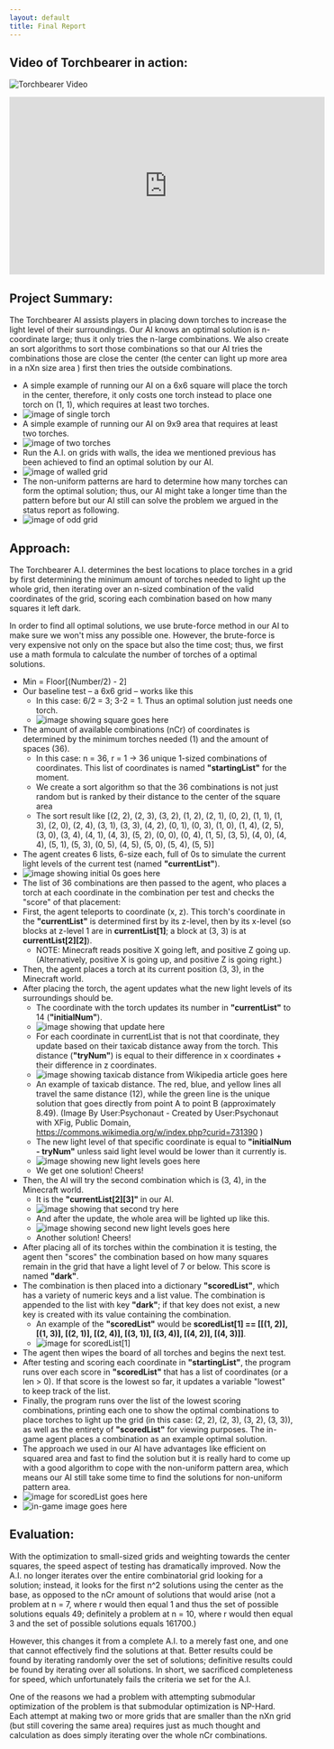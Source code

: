 ```yaml
---
layout: default
title: Final Report
---
```


## Video of Torchbearer in action:

![Torchbearer Video](https://img.youtube.com/vi/stu_IQTNVf8/0.jpg)
<iframe width="560" height="315" src="https://www.youtube.com/embed/stu_IQTNVf8" frameborder="0" allowfullscreen></iframe>


## Project Summary:

The Torchbearer AI assists players in placing down torches to increase the light level of their surroundings. Our AI knows an optimal solution is n-coordinate large; thus it only tries the n-large combinations. We also create an sort algorithms to sort those combinations so that our AI tries the combinations those are close the center (the center can light up more area in a nXn size area ) first then tries the outside combinations.

- A simple example of running our AI on a 6x6 square will place the torch in the center, therefore, it only costs one torch instead to place one torch on (1, 1), which requires at least two torches.
- ![image of single torch](https://raw.githubusercontent.com/Raustana/Torchlight/master/docs/images/7x7GridSingleTorch.png)
- A simple example of running our AI on 9x9 area that requires at least two torches.
- ![image of two torches](https://raw.githubusercontent.com/Raustana/Torchlight/master/docs/images/10x10GirdTwoTorch.png)
- Run the A.I. on grids with walls, the idea we mentioned previous has been achieved to find an optimal solution by our AI.
- ![image of walled grid](https://raw.githubusercontent.com/Raustana/Torchlight/master/docs/images/WalledGrid.PNG)
- The non-uniform patterns are hard to determine how many torches can form the optimal solution; thus, our AI might take a longer time than the pattern before but our AI still can solve the problem we argued in the status report as following.
- ![image of odd grid](https://raw.githubusercontent.com/Raustana/Torchlight/master/docs/images/LGird3Torches.png)

## Approach:

The Torchbearer A.I. determines the best locations to place torches in a grid by first determining the minimum amount of torches needed to light up the whole grid, then iterating over an n-sized combination of the valid coordinates of the grid, scoring each combination based on how many squares it left dark.

In order to find all optimal solutions, we use brute-force method in our AI to make sure we won't miss any possible one. However, the brute-force is very expensive not only on the space but also the time cost; thus, we first use a math formula to calculate the number of torches of a optimal solutions.

- Min = Floor[(Number/2) - 2]
- Our baseline test – a 6x6 grid – works like this
    - In this case: 6/2 = 3; 3-2 = 1. Thus an optimal solution just needs one torch.
    - ![image showing square goes here](https://raw.githubusercontent.com/Raustana/Torchlight/master/docs/images/OneTorch6x6Solution.PNG)
- The amount of available combinations (nCr) of coordinates is determined by the minimum torches needed (1) and the amount of spaces (36).
  - In this case: n = 36, r = 1 -> 36 unique 1-sized combinations of coordinates. This list of coordinates is named **"startingList"** for the moment.
  - We create a sort algorithm so that the 36 combinations is not just random but is ranked by their distance to the center of the square area
  - The sort result like [(2, 2), (2, 3), (3, 2), (1, 2), (2, 1), (0, 2), (1, 1), (1, 3), (2, 0), (2, 4), (3, 1), (3, 3), (4, 2), (0, 1), (0, 3), (1, 0), (1, 4), (2, 5), (3, 0), (3, 4), (4, 1), (4, 3), (5, 2), (0, 0), (0, 4), (1, 5), (3, 5), (4, 0), (4, 4), (5, 1), (5, 3), (0, 5), (4, 5), (5, 0), (5, 4), (5, 5)]
- The agent creates 6 lists, 6-size each, full of 0s to simulate the current light levels of the current test (named **"currentList"**).
- ![image showing initial 0s goes here](https://raw.githubusercontent.com/Raustana/Torchlight/master/docs/images/Initial0s6x6.PNG)
- The list of 36 combinations are then passed to the agent, who places a torch at each coordinate in the combination per test and checks the "score" of that placement:
- First, the agent teleports to coordinate (x, z). This torch's coordinate in the **"currentList"** is determined first by its z-level, then by its x-level (so blocks at z-level 1 are in **currentList[1]**; a block at (3, 3) is at **currentList[2][2]**).
  - NOTE: Minecraft reads positive X going left, and positive Z going up. (Alternatively, positive X is going up, and positive Z is going right.)
- Then, the agent places a torch at its current position (3, 3), in the Minecraft world.
- After placing the torch, the agent updates what the new light levels of its surroundings should be.
  - The coordinate with the torch updates its number in **"currentList"** to 14 (**"initialNum"**).
  - ![image showing that update here](https://raw.githubusercontent.com/Raustana/Torchlight/master/docs/images/Placement6x6WithSort_1.png)
  - For each coordinate in currentList that is not that coordinate, they update based on their taxicab distance away from the torch. This distance (**"tryNum"**) is equal to their difference in x coordinates + their difference in z coordinates.
  - ![image showing taxicab distance from Wikipedia article goes here](https://upload.wikimedia.org/wikipedia/commons/0/08/Manhattan_distance.svg)
  - An example of taxicab distance. The red, blue, and yellow lines all travel the same distance (12), while the green line is the unique solution that goes directly from point A to point B (approximately 8.49). (Image By User:Psychonaut - Created by User:Psychonaut with XFig, Public Domain, https://commons.wikimedia.org/w/index.php?curid=731390 )
  - The new light level of that specific coordinate is equal to **"initialNum - tryNum"** unless said light level would be lower than it currently is.
  - ![image showing new light levels goes here](https://raw.githubusercontent.com/Raustana/Torchlight/master/docs/images/Updated6x6_1.png)
  - We get one solution! Cheers!
- Then, the AI will try the second combination which is (3, 4), in the Minecraft world.
    - It is the **"currentList[2][3]"** in our AI.
    - ![image showing that second try here](https://raw.githubusercontent.com/Raustana/Torchlight/master/docs/images/Placement6x6WithSort_2.png)
    - And after the update, the whole area will be lighted up like this.
    - ![image showing second new light levels goes here](https://raw.githubusercontent.com/Raustana/Torchlight/master/docs/images/Updated6x6_2.png)
    - Another solution! Cheers!
- After placing all of its torches within the combination it is testing, the agent then "scores" the combination based on how many squares remain in the grid that have a light level of 7 or below. This score is named **"dark"**.
- The combination is then placed into a dictionary **"scoredList"**, which has a variety of numeric keys and a list value. The combination is appended to the list with key **"dark"**; if that key does not exist, a new key is created with its value containing the combination.
  - An example of the **"scoredList"** would be **scoredList[1] == [[(1, 2)], [(1, 3)], [(2, 1)], [(2, 4)], [(3, 1)], [(3, 4)], [(4, 2)], [(4, 3)]]**.
  - ![image for scoredList[1]](https://raw.githubusercontent.com/Raustana/Torchlight/master/docs/images/scoredList1.PNG)
- The agent then wipes the board of all torches and begins the next test.
- After testing and scoring each coordinate in **"startingList"**, the program runs over each score in **"scoredList"** that has a list of coordinates (or a len > 0). If that score is the lowest so far, it updates a variable "lowest" to keep track of the list.
- Finally, the program runs over the list of the lowest scoring combinations, printing each one to show the optimal combinations to place torches to light up the grid (in this case: (2, 2), (2, 3), (3, 2), (3, 3)), as well as the entirety of **"scoredList"** for viewing purposes. The in-game agent places a combination as an example optimal solution.
- The approach we used in our AI have advantages like efficient on squared area and fast to find the solution but it is really hard to come up with a good algorithm to cope with the non-uniform pattern area, which means our AI still take some time to find the solutions for non-uniform pattern area.
- ![image for scoredList goes here](https://raw.githubusercontent.com/Raustana/Torchlight/master/docs/images/scores.PNG)
- ![in-game image goes here](https://raw.githubusercontent.com/Raustana/Torchlight/master/docs/images/InGame.PNG)

## Evaluation:

With the optimization to small-sized grids and weighting towards the center squares, the speed aspect of testing has dramatically improved. Now the A.I. no longer iterates over the entire combinatorial grid looking for a solution; instead, it looks for the first n^2 solutions using the center as the base, as opposed to the nCr amount of solutions that would arise (not a problem at n = 7, where r would then equal 1 and thus the set of possible solutions equals 49; definitely a problem at n = 10, where r would then equal 3 and the set of possible solutions equals 161700.)

However, this changes it from a complete A.I. to a merely fast one, and one that cannot effectively find the solutions at that. Better results could be found by iterating randomly over the set of solutions; definitive results could be found by iterating over all solutions. In short, we sacrificed completeness for speed, which unfortunately fails the criteria we set for the A.I.

One of the reasons we had a problem with attempting submodular optimization of the problem is that submodular optimization is NP-Hard. Each attempt at making two or more grids that are smaller than the nXn grid (but still covering the same area) requires just as much thought and calculation as does simply iterating over the whole nCr combinations.
